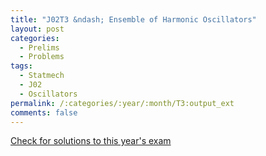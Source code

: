 ```yaml
---
title: "J02T3 &ndash; Ensemble of Harmonic Oscillators"
layout: post
categories:
  - Prelims
  - Problems
tags:
  - Statmech
  - J02
  - Oscillators
permalink: /:categories/:year/:month/T3:output_ext
comments: false
---
```

<object data="2002J3T.pdf" type="application/pdf" width="100%" height="500"></object>
<div class="message"><a href='https://princetonprelim.com/prelim/8/'>Check for solutions to this year's exam</a></div>